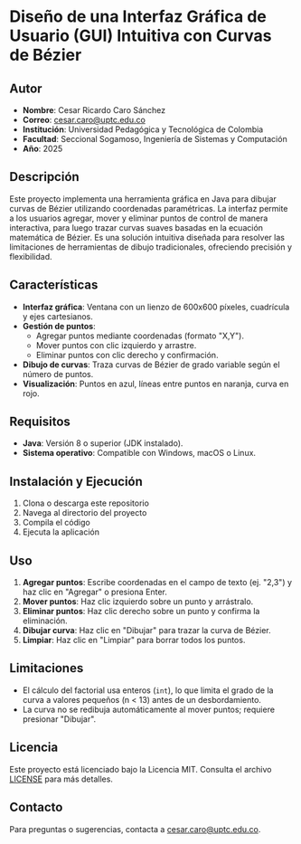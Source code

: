 # Diseño de una Interfaz Gráfica de Usuario (GUI) Intuitiva con Curvas de Bézier

## Autor
- **Nombre**: Cesar Ricardo Caro Sánchez  
- **Correo**: cesar.caro@uptc.edu.co  
- **Institución**: Universidad Pedagógica y Tecnológica de Colombia  
- **Facultad**: Seccional Sogamoso, Ingeniería de Sistemas y Computación  
- **Año**: 2025  

## Descripción
Este proyecto implementa una herramienta gráfica en Java para dibujar curvas de Bézier utilizando coordenadas paramétricas. La interfaz permite a los usuarios agregar, mover y eliminar puntos de control de manera interactiva, para luego trazar curvas suaves basadas en la ecuación matemática de Bézier. Es una solución intuitiva diseñada para resolver las limitaciones de herramientas de dibujo tradicionales, ofreciendo precisión y flexibilidad.

## Características
- **Interfaz gráfica**: Ventana con un lienzo de 600x600 píxeles, cuadrícula y ejes cartesianos.
- **Gestión de puntos**:  
  - Agregar puntos mediante coordenadas (formato "X,Y").  
  - Mover puntos con clic izquierdo y arrastre.  
  - Eliminar puntos con clic derecho y confirmación.  
- **Dibujo de curvas**: Traza curvas de Bézier de grado variable según el número de puntos.
- **Visualización**: Puntos en azul, líneas entre puntos en naranja, curva en rojo.

## Requisitos
- **Java**: Versión 8 o superior (JDK instalado).
- **Sistema operativo**: Compatible con Windows, macOS o Linux.

## Instalación y Ejecución
1. Clona o descarga este repositorio
2. Navega al directorio del proyecto
3. Compila el código
4.  Ejecuta la aplicación

## Uso
1. **Agregar puntos**: Escribe coordenadas en el campo de texto (ej. "2,3") y haz clic en "Agregar" o presiona Enter.
2. **Mover puntos**: Haz clic izquierdo sobre un punto y arrástralo.
3. **Eliminar puntos**: Haz clic derecho sobre un punto y confirma la eliminación.
4. **Dibujar curva**: Haz clic en "Dibujar" para trazar la curva de Bézier.
5. **Limpiar**: Haz clic en "Limpiar" para borrar todos los puntos.

## Limitaciones
- El cálculo del factorial usa enteros (`int`), lo que limita el grado de la curva a valores pequeños (n < 13) antes de un desbordamiento.
- La curva no se redibuja automáticamente al mover puntos; requiere presionar "Dibujar".

## Licencia
Este proyecto está licenciado bajo la Licencia MIT. Consulta el archivo [LICENSE](LICENSE) para más detalles.

## Contacto
Para preguntas o sugerencias, contacta a cesar.caro@uptc.edu.co.
